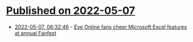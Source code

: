 # [Published on 2022-05-07](index.md)

* [2022-05-07, 06:32:46](https://news.ycombinator.com/item?id=31292593) - [Eve Online fans cheer Microsoft Excel features at annual Fanfest](https://arstechnica.com/gaming/2022/05/eve-onlines-ms-excel-partnership-makes-spreadsheets-in-space-official/)

